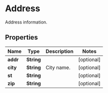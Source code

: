 

# Address

Address information.
## Properties

Name | Type | Description | Notes
------------ | ------------- | ------------- | -------------
**addr** | **String** |  |  [optional]
**city** | **String** | City name. |  [optional]
**st** | **String** |  |  [optional]
**zip** | **String** |  |  [optional]



